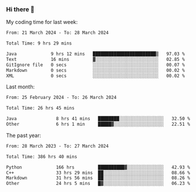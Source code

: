 ### Hi there 👋

My coding time for last week:

<!--START_SECTION:week-->

```txt
From: 21 March 2024 - To: 28 March 2024

Total Time: 9 hrs 29 mins

Java             9 hrs 12 mins   ████████████████████████▒   97.03 %
Text             16 mins         ▓░░░░░░░░░░░░░░░░░░░░░░░░   02.85 %
GitIgnore file   0 secs          ░░░░░░░░░░░░░░░░░░░░░░░░░   00.07 %
Markdown         0 secs          ░░░░░░░░░░░░░░░░░░░░░░░░░   00.02 %
XML              0 secs          ░░░░░░░░░░░░░░░░░░░░░░░░░   00.02 %
```

<!--END_SECTION:week-->

Last month:

<!--START_SECTION:month-->

```txt
From: 25 February 2024 - To: 26 March 2024

Total Time: 26 hrs 45 mins

Java               8 hrs 41 mins   ████████░░░░░░░░░░░░░░░░░   32.50 %
Other              6 hrs 1 min     █████▓░░░░░░░░░░░░░░░░░░░   22.51 %
```

<!--END_SECTION:month-->

The past year:

<!--START_SECTION:year-->

```txt
From: 28 March 2023 - To: 27 March 2024

Total Time: 386 hrs 40 mins

Python             166 hrs         ██████████▓░░░░░░░░░░░░░░   42.93 %
C++                33 hrs 29 mins  ██░░░░░░░░░░░░░░░░░░░░░░░   08.66 %
Markdown           31 hrs 56 mins  ██░░░░░░░░░░░░░░░░░░░░░░░   08.26 %
Other              24 hrs 5 mins   █▓░░░░░░░░░░░░░░░░░░░░░░░   06.23 %
```

<!--END_SECTION:year-->
